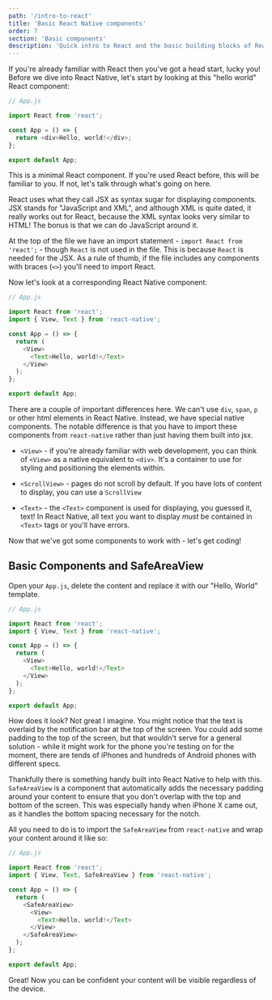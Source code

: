 ```yaml
---
path: '/intro-to-react'
title: 'Basic React Native components'
order: 7
section: 'Basic components'
description: 'Quick intro to React and the basic building blocks of React Native: View, Text and ScrollView'
---
```


If you're already familiar with React then you've got a head start, lucky you! Before we dive into React Native, let's start by looking at this "hello world" React component:

```js
// App.js

import React from 'react';

const App = () => {
  return <div>Hello, world!</div>;
};

export default App;
```

This is a minimal React component. If you're used React before, this will be familiar to you. If not, let's talk through what's going on here.

React uses what they call JSX as syntax sugar for displaying components. JSX stands for "JavaScript and XML", and although XML is quite dated, it really works out for React, because the XML syntax looks very similar to HTML! The bonus is that we can do JavaScript around it.

At the top of the file we have an import statement - `import React from 'react';` - though `React` is not used in the file. This is because `React` is needed for the JSX. As a rule of thumb, if the file includes any components with braces (`<>`) you'll need to import React.

Now let's look at a corresponding React Native component:

```js
// App.js

import React from 'react';
import { View, Text } from 'react-native';

const App = () => {
  return (
    <View>
      <Text>Hello, world!</Text>
    </View>
  );
};

export default App;
```

There are a couple of important differences here. We can't use `div`, `span`, `p` or other html elements in React Native. Instead, we have special native components. The notable difference is that you have to import these components from `react-native` rather than just having them built into jsx.

- `<View>` - if you're already familiar with web development, you can think of `<View>` as a native equivalent to `<div>`. It's a container to use for styling and positioning the elements within.

- `<ScrollView>` - pages do not scroll by default. If you have lots of content to display, you can use a `ScrollView`

- `<Text>` - the `<Text>` component is used for displaying, you guessed it, text! In React Native, all text you want to display _must_ be contained in `<Text>` tags or you'll have errors.

Now that we've got some components to work with - let's get coding!

## Basic Components and SafeAreaView

Open your `App.js`, delete the content and replace it with our "Hello, World" template.

```js
// App.js

import React from 'react';
import { View, Text } from 'react-native';

const App = () => {
  return (
    <View>
      <Text>Hello, world!</Text>
    </View>
  );
};

export default App;
```

How does it look? Not great I imagine. You might notice that the text is overlaid by the notification bar at the top of the screen. You could add some padding to the top of the screen, but that wouldn't serve for a general solution - while it might work for the phone you're testing on for the moment, there are tends of iPhones and hundreds of Android phones with different specs.

Thankfully there is something handy built into React Native to help with this. `SafeAreaView` is a component that automatically adds the necessary padding around your content to ensure that you don't overlap with the top and bottom of the screen. This was especially handy when iPhone X came out, as it handles the bottom spacing necessary for the notch.

All you need to do is to import the `SafeAreaView` from `react-native` and wrap your content around it like so:

```js
// App.js

import React from 'react';
import { View, Text, SafeAreaView } from 'react-native';

const App = () => {
  return (
    <SafeAreaView>
      <View>
        <Text>Hello, world!</Text>
      </View>
    </SafeAreaView>
  );
};

export default App;
```

Great! Now you can be confident your content will be visible regardless of the device.
